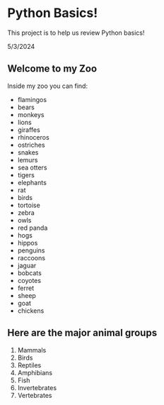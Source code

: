 # Python Basics!

This project is to help us
review Python basics!

5/3/2024

## Welcome to my Zoo

Inside my zoo you can find:
* flamingos
* bears
* monkeys
* lions
* giraffes
* rhinoceros
* ostriches
* snakes
* lemurs
* sea otters
* tigers
* elephants
* rat
* birds
* tortoise
* zebra
* owls
* red panda
* hogs
* hippos
* penguins
* raccoons
* jaguar
* bobcats
* coyotes
* ferret
* sheep
* goat
* chickens

## Here are the major animal groups
1. Mammals
2. Birds
4. Reptiles
4. Amphibians
5. Fish
6. Invertebrates
7. Vertebrates